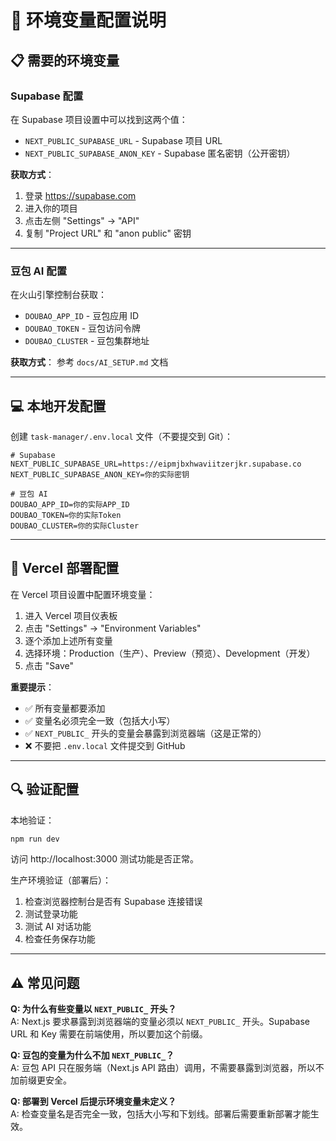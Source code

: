 # 🔐 环境变量配置说明

## 📋 需要的环境变量

### Supabase 配置
在 Supabase 项目设置中可以找到这两个值：
- `NEXT_PUBLIC_SUPABASE_URL` - Supabase 项目 URL
- `NEXT_PUBLIC_SUPABASE_ANON_KEY` - Supabase 匿名密钥（公开密钥）

**获取方式**：
1. 登录 https://supabase.com
2. 进入你的项目
3. 点击左侧 "Settings" → "API"
4. 复制 "Project URL" 和 "anon public" 密钥

---

### 豆包 AI 配置
在火山引擎控制台获取：
- `DOUBAO_APP_ID` - 豆包应用 ID
- `DOUBAO_TOKEN` - 豆包访问令牌
- `DOUBAO_CLUSTER` - 豆包集群地址

**获取方式**：
参考 `docs/AI_SETUP.md` 文档

---

## 💻 本地开发配置

创建 `task-manager/.env.local` 文件（不要提交到 Git）：

```env
# Supabase
NEXT_PUBLIC_SUPABASE_URL=https://eipmjbxhwaviitzerjkr.supabase.co
NEXT_PUBLIC_SUPABASE_ANON_KEY=你的实际密钥

# 豆包 AI
DOUBAO_APP_ID=你的实际APP_ID
DOUBAO_TOKEN=你的实际Token
DOUBAO_CLUSTER=你的实际Cluster
```

---

## 🚀 Vercel 部署配置

在 Vercel 项目设置中配置环境变量：

1. 进入 Vercel 项目仪表板
2. 点击 "Settings" → "Environment Variables"
3. 逐个添加上述所有变量
4. 选择环境：Production（生产）、Preview（预览）、Development（开发）
5. 点击 "Save"

**重要提示**：
- ✅ 所有变量都要添加
- ✅ 变量名必须完全一致（包括大小写）
- ✅ `NEXT_PUBLIC_` 开头的变量会暴露到浏览器端（这是正常的）
- ❌ 不要把 `.env.local` 文件提交到 GitHub

---

## 🔍 验证配置

本地验证：
```bash
npm run dev
```

访问 http://localhost:3000 测试功能是否正常。

生产环境验证（部署后）：
1. 检查浏览器控制台是否有 Supabase 连接错误
2. 测试登录功能
3. 测试 AI 对话功能
4. 检查任务保存功能

---

## ⚠️ 常见问题

**Q: 为什么有些变量以 `NEXT_PUBLIC_` 开头？**  
A: Next.js 要求暴露到浏览器端的变量必须以 `NEXT_PUBLIC_` 开头。Supabase URL 和 Key 需要在前端使用，所以要加这个前缀。

**Q: 豆包的变量为什么不加 `NEXT_PUBLIC_`？**  
A: 豆包 API 只在服务端（Next.js API 路由）调用，不需要暴露到浏览器，所以不加前缀更安全。

**Q: 部署到 Vercel 后提示环境变量未定义？**  
A: 检查变量名是否完全一致，包括大小写和下划线。部署后需要重新部署才能生效。














